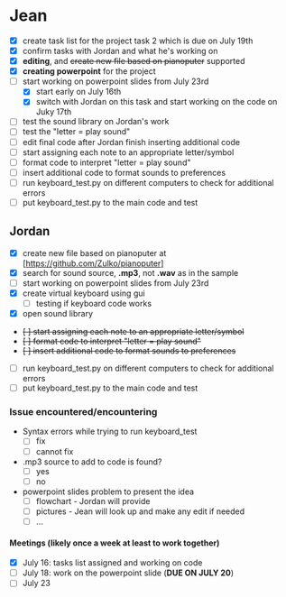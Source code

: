 # Jean
- [x] create task list for the project task 2 which is due on July 19th
- [x] confirm tasks with Jordan and what he's working on
- [x] **editing**, and <del>create new file based on pianoputer</del> supported
- [x] **creating powerpoint** for the project
- [ ] start working on powerpoint slides from July 23rd
    -[x] start early on July 16th
    - [x] switch with Jordan on this task and start working on the code on Juky 17th
- [ ] test the sound library on Jordan's work
- [ ] test the "letter = play sound" 
- [ ] edit final code after Jordan finish inserting additional code
- [ ] start assigning each note to an appropriate letter/symbol
- [ ] format code to interpret "letter = play sound"
- [ ] insert additional code to format sounds to preferences
- [ ] run keyboard_test.py on different computers to check for additional errors
- [ ] put keyboard_test.py to the main code and test
## Jordan
- [x] create new file based on pianoputer at [https://github.com/Zulko/pianoputer]
- [x] search for sound source, **.mp3**, not **.wav** as in the sample
- [ ] start working on powerpoint slides from July 23rd
- [x] create virtual keyboard using gui
    - [ ] testing if keyboard code works
- [x] open sound library 
- <del>[ ] start assigning each note to an appropriate letter/symbol</del>
- <del>[ ] format code to interpret "letter = play sound"</del>
- <del>[ ] insert additional code to format sounds to preferences</del>
- [ ] run keyboard_test.py on different computers to check for additional errors
- [ ] put keyboard_test.py to the main code and test
### Issue encountered/encountering 
- Syntax errors while trying to run keyboard_test
    - [ ] fix 
    - [ ] cannot fix
- .mp3 source to add to code is found?
    - [ ] yes
    - [ ] no
- powerpoint slides problem to present the idea
    - [ ] flowchart - Jordan will provide
    - [ ] pictures - Jean will look up and make any edit if needed
    - [ ] ...
#### Meetings (likely once a week at least to work together)
- [x] July 16: tasks list assigned and working on code
- [ ] July 18: work on the powerpoint slide (**DUE ON JULY 20**)
- [ ] July 23
